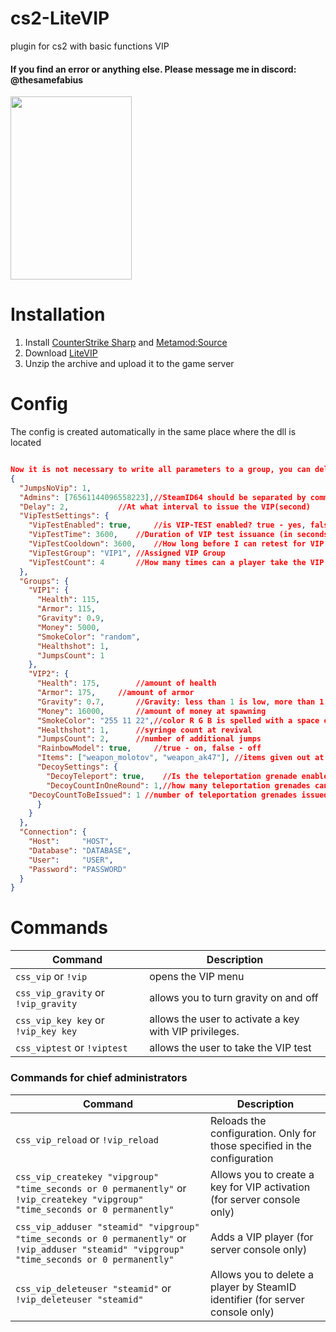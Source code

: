 # cs2-LiteVIP
plugin for cs2 with basic functions VIP

#### If you find an error or anything else. Please message me in discord: @thesamefabius

<img src="https://github.com/partiusfabaa/cs2-LiteVIP/assets/96542489/e99c9cb4-b456-4947-bd6d-d2efd7fc98b0" width="194" height="293">

# Installation
1. Install [CounterStrike Sharp](https://github.com/roflmuffin/CounterStrikeSharp) and [Metamod:Source](https://www.sourcemm.net/downloads.php/?branch=master)
3. Download [LiteVIP](https://github.com/partiusfabaa/cs2-LiteVIP/releases)
4. Unzip the archive and upload it to the game server

# Config
The config is created automatically in the same place where the dll is located
```json

Now it is not necessary to write all parameters to a group, you can delete those that are not needed for a particular group
{
  "JumpsNoVip": 1,
  "Admins": [76561144096558223],//SteamID64 should be separated by commas
  "Delay": 2,			//At what interval to issue the VIP(second)
  "VipTestSettings": {
    "VipTestEnabled": true, 	//is VIP-TEST enabled? true - yes, false - no
    "VipTestTime": 3600,	//Duration of VIP test issuance (in seconds)
    "VipTestCooldown": 3600, 	//How long before I can retest for VIP (in seconds)
    "VipTestGroup": "VIP1",	//Assigned VIP Group
    "VipTestCount": 4		//How many times can a player take the VIP test
  },
  "Groups": {
    "VIP1": {
      "Health": 115,
      "Armor": 115,
      "Gravity": 0.9,
      "Money": 5000,
      "SmokeColor": "random",
      "Healthshot": 1,
      "JumpsCount": 1
    },
    "VIP2": {
      "Health": 175,		//amount of health
      "Armor": 175,		//amount of armor
      "Gravity": 0.7,		//Gravity: less than 1 is low, more than 1 is high.
      "Money": 16000,		//amount of money at spawning
      "SmokeColor": "255 11 22",//color R G B is spelled with a space or "random" and then you'll have a different color for every shot.
      "Healthshot": 1,		//syringe count at revival
      "JumpsCount": 2,		//number of additional jumps
      "RainbowModel": true, 	//true - on, false - off
      "Items": ["weapon_molotov", "weapon_ak47"], //items given out at revival. If you don't need anything, leave the field blank
      "DecoySettings": {	
        "DecoyTeleport": true,	  //Is the teleportation grenade enabled? true - yes, false - no
        "DecoyCountInOneRound": 1,//how many teleportation grenades can be used in one round?
	"DecoyCountToBeIssued": 1 //number of teleportation grenades issued
      }
    }
  },
  "Connection": {
    "Host": 	"HOST",
    "Database": "DATABASE",
    "User": 	"USER",
    "Password": "PASSWORD"
  }
}

```

# Commands

| Command          | Description                      |
|------------------|-------------------------------|
| `css_vip` or `!vip` | opens the VIP menu          |
| `css_vip_gravity` or `!vip_gravity` | allows you to turn gravity on and off |
| `css_vip_key key` or `!vip_key key` | allows the user to activate a key with VIP privileges. |
| `css_viptest` or `!viptest` | allows the user to take the VIP test |

### Commands for chief administrators

| Command                             | Description                                               |
|-------------------------------------|-----------------------------------------------------------|
| `css_vip_reload` or `!vip_reload`    | Reloads the configuration. Only for those specified in the configuration |
| `css_vip_createkey "vipgroup" "time_seconds or 0 permanently"` or `!vip_createkey "vipgroup" "time_seconds or 0 permanently"` | Allows you to create a key for VIP activation (for server console only) |
| `css_vip_adduser "steamid" "vipgroup" "time_seconds or 0 permanently"` or `!vip_adduser "steamid" "vipgroup" "time_seconds or 0 permanently"` | Adds a VIP player (for server console only) |
| `css_vip_deleteuser "steamid"` or `!vip_deleteuser "steamid"` | Allows you to delete a player by SteamID identifier (for server console only) |

